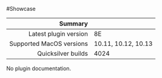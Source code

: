 #Showcase



 Summary                  | &nbsp; 
-------------------------:|:--------------------
 Latest plugin version    | 8E
 Supported MacOS versions | 10.11, 10.12, 10.13
 Quicksilver builds       | 4024


No plugin documentation.